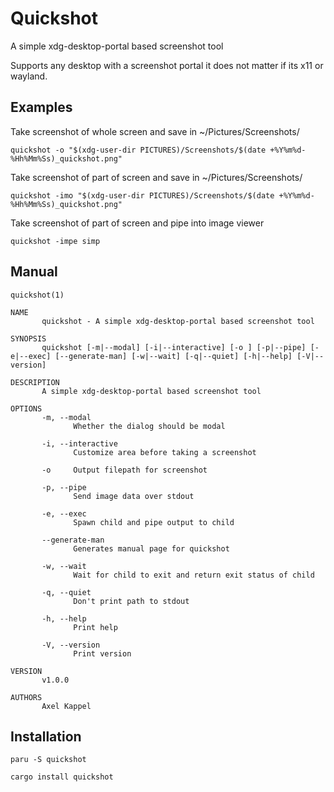 # Quickshot
A simple xdg-desktop-portal based screenshot tool

Supports any desktop with a screenshot portal it does not matter if its x11 or wayland.

## Examples
Take screenshot of whole screen and save in ~/Pictures/Screenshots/
```
quickshot -o "$(xdg-user-dir PICTURES)/Screenshots/$(date +%Y%m%d-%Hh%Mm%Ss)_quickshot.png"
```

Take screenshot of part of screen and save in ~/Pictures/Screenshots/
```
quickshot -imo "$(xdg-user-dir PICTURES)/Screenshots/$(date +%Y%m%d-%Hh%Mm%Ss)_quickshot.png"
```

Take screenshot of part of screen and pipe into image viewer
```
quickshot -impe simp
```

## Manual
```
quickshot(1)

NAME
       quickshot - A simple xdg-desktop-portal based screenshot tool

SYNOPSIS
       quickshot [-m|--modal] [-i|--interactive] [-o ] [-p|--pipe] [-e|--exec] [--generate-man] [-w|--wait] [-q|--quiet] [-h|--help] [-V|--version]

DESCRIPTION
       A simple xdg-desktop-portal based screenshot tool

OPTIONS
       -m, --modal
              Whether the dialog should be modal

       -i, --interactive
              Customize area before taking a screenshot

       -o     Output filepath for screenshot

       -p, --pipe
              Send image data over stdout

       -e, --exec
              Spawn child and pipe output to child

       --generate-man
              Generates manual page for quickshot

       -w, --wait
              Wait for child to exit and return exit status of child

       -q, --quiet
              Don't print path to stdout

       -h, --help
              Print help

       -V, --version
              Print version

VERSION
       v1.0.0

AUTHORS
       Axel Kappel
```

## Installation
```
paru -S quickshot
```
```
cargo install quickshot
```
